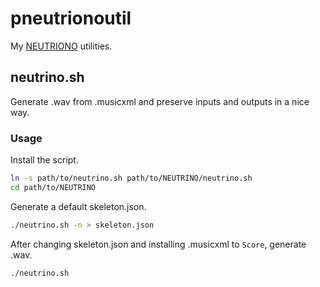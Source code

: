 # pneutrionoutil

My [NEUTRIONO](https://studio-neutrino.com/) utilities.

## neutrino.sh

Generate .wav from .musicxml and preserve inputs and outputs in a nice way.

### Usage

Install the script.

```sh
ln -s path/to/neutrino.sh path/to/NEUTRINO/neutrino.sh
cd path/to/NEUTRINO
```

Generate a default skeleton.json.

``` sh
./neutrino.sh -n > skeleton.json
```

After changing skeleton.json and installing .musicxml to `Score`, generate .wav.

``` sh
./neutrino.sh
```
